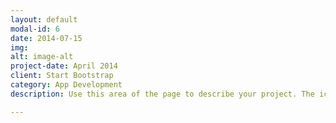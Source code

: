 ```yaml
---
layout: default
modal-id: 6
date: 2014-07-15
img: 
alt: image-alt
project-date: April 2014
client: Start Bootstrap
category: App Development
description: Use this area of the page to describe your project. The icon above is part of a free icon set by <a href="https://sellfy.com/p/8Q9P/jV3VZ/">Flat Icons</a>. On their website, you can download their free set with 16 icons, or you can purchase the entire set with 146 icons for only $12!

---
```

